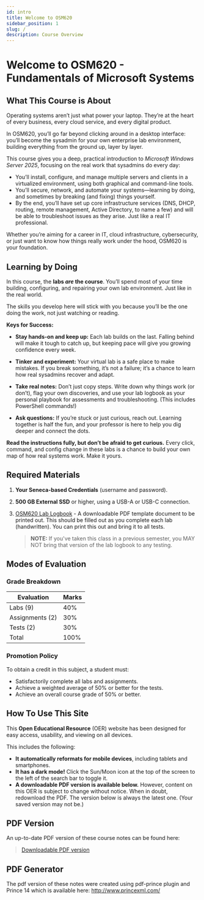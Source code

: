 ```yaml
---
id: intro
title: Welcome to OSM620
sidebar_position: 1
slug: /
description: Course Overview
---
```


# Welcome to OSM620 - Fundamentals of Microsoft Systems

## What This Course is About

Operating systems aren’t just what power your laptop. They’re at the heart of every business, every cloud service, and every digital product.

In OSM620, you’ll go far beyond clicking around in a desktop interface: you’ll become the sysadmin for your own enterprise lab environment, building everything from the ground up, layer by layer.

This course gives you a deep, practical introduction to *Microsoft Windows Server 2025*, focusing on the real work that sysadmins do every day:

 * You’ll install, configure, and manage multiple servers and clients in a virtualized environment, using both graphical and command-line tools.
 * You’ll secure, network, and automate your systems—learning by doing, and sometimes by breaking (and fixing) things yourself.
* By the end, you’ll have set up core infrastructure services (DNS, DHCP, routing, remote management, Active Directory, to name a few) and will be able to troubleshoot issues as they arise. Just like a real IT professional.

Whether you’re aiming for a career in IT, cloud infrastructure, cybersecurity, or just want to know how things really work under the hood, OSM620 is your foundation.

## Learning by Doing

In this course, the **labs *are* the course**. You’ll spend most of your time building, configuring, and repairing your own lab environment. Just like in the real world.

The skills you develop here will stick with you because you’ll be the one doing the work, not just watching or reading.

**Keys for Success:**

* **Stay hands-on and keep up:** Each lab builds on the last. Falling behind will make it tough to catch up, but keeping pace will give you growing confidence every week.

* **Tinker and experiment:** Your virtual lab is a safe place to make mistakes. If you break something, it’s not a failure; it’s a chance to learn how real sysadmins recover and adapt.

* **Take real notes:** Don’t just copy steps. Write down why things work (or don’t), flag your own discoveries, and use your lab logbook as your personal playbook for assessments and troubleshooting. (This includes PowerShell commands!)

* **Ask questions:** If you’re stuck or just curious, reach out. Learning together is half the fun, and your professor is here to help you dig deeper and connect the dots.

**Read the instructions fully, but don’t be afraid to get curious.** Every click, command, and config change in these labs is a chance to build your own map of how real systems work. Make it yours.

## Required Materials

1. **Your Seneca-based Credentials** (username and password).
1. **500 GB External SSD** or higher, using a USB-A or USB-C connection.
1. [OSM620 Lab Logbook](/files/osm620-logbook.pdf) - A downloadable PDF template document to be printed out. This should be filled out as you complete each lab (handwritten). You can print this out and bring it to all tests.

    > **NOTE:** If you've taken this class in a previous semester, you MAY NOT bring that version of the lab logbook to any testing.

## Modes of Evaluation

### Grade Breakdown

| **Evaluation** | **Marks** |
| --- | --- |
| Labs (9)  | 40% |
| Assignments (2) | 30% |
| Tests (2) | 30% |
| Total | 100% |

### Promotion Policy

To obtain a credit in this subject, a student must:

* Satisfactorily complete all labs and assignments.
* Achieve a weighted average of 50% or better for the tests.
 * Achieve an overall course grade of 50% or better.

## How To Use This Site

This **Open Educational Resource** (OER) website has been designed for easy access, usability, and viewing on all devices.

This includes the following:
* **It automatically reformats for mobile devices**, including tablets and smartphones.
* **It has a dark mode!** Click the Sun/Moon icon at the top of the screen to the left of the search bar to toggle it.
* **A downloadable PDF version is available below.** However, content on this OER is subject to change without notice. When in doubt, redownload the PDF. The version below is always the latest one. (Your saved version may not be.)

## PDF Version

An up-to-date PDF version of these course notes can be found here: 

> [Downloadable PDF version](https://seneca-ictoer.github.io/OSM620/pdf/OSM620.pdf)

## PDF Generator

The pdf version of these notes were created using pdf-prince plugin and Prince 14 which is available here: http://www.princexml.com/
